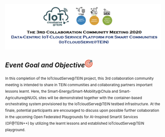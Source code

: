 ![Heading Collaboration](/Agenda/Heading.png "Test1")
## <i class = "fa fa-handshake-p" aria-hidden="true">Event Goal and Objective</i><img width="5%" src="/Agenda/picture/objective.png" /><link rel="stylesheet" type="text/css" media="all" href="./css/logo.css"/></h1>
<sub>In this completion of the IoTcloudServe@TEIN project, this 3rd collaboration community meeting is intended to share in TEIN communities and collaborating partners important lessons learnt. Here, the Smart-Energy/Smart-Mobility@Chula and Smart-Agriculture@NUOL sites will be demonstrated together with the container-based orchestrating system provisioned by the IoTcloudServe@TEIN testbed infrastructure. At the finale, potential participants are encouraged to discuss upon possible further collaboration in the upcoming Open Federated Playgrounds for AI-Inspired SmartX Services (OF@TEIN++) by utilizing the learnt lessons and established IoTcloudServe@TEIN playground.</sub>